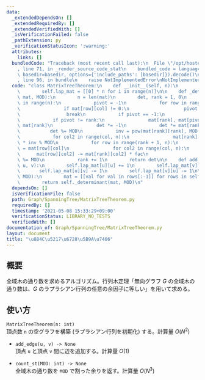 ```yaml
---
data:
  _extendedDependsOn: []
  _extendedRequiredBy: []
  _extendedVerifiedWith: []
  _isVerificationFailed: false
  _pathExtension: py
  _verificationStatusIcon: ':warning:'
  attributes:
    links: []
  bundledCode: "Traceback (most recent call last):\n  File \"/opt/hostedtoolcache/Python/3.10.4/x64/lib/python3.10/site-packages/onlinejudge_verify/documentation/build.py\"\
    , line 71, in _render_source_code_stat\n    bundled_code = language.bundle(stat.path,\
    \ basedir=basedir, options={'include_paths': [basedir]}).decode()\n  File \"/opt/hostedtoolcache/Python/3.10.4/x64/lib/python3.10/site-packages/onlinejudge_verify/languages/python.py\"\
    , line 96, in bundle\n    raise NotImplementedError\nNotImplementedError\n"
  code: "class MatrixTreeTheorem:\n    def __init__(self, n):\n        self.n = n\n\
    \        self.lap_mat = [[0] * n for i in range(n)]\n\n    def _determinant(self,\
    \ mat, MOD):\n        n = len(mat)\n        det, rank = 1, 0\n        for col\
    \ in range(n):\n            pivot = -1\n            for row in range(col, n):\n\
    \                if mat[row][col] != 0:\n                    pivot = row\n   \
    \                 break\n            if pivot == -1:\n                return 0\n\
    \            if pivot != rank:\n                mat[rank], mat[pivot] = mat[pivot],\
    \ mat[rank]\n                det *= -1\n            det *= mat[rank][rank]\n \
    \           det %= MOD\n            inv = pow(mat[rank][rank], MOD - 2, MOD)\n\
    \            for col2 in range(col, n):\n                mat[rank][col2] = mat[rank][col2]\
    \ * inv % MOD\n            for row in range(rank + 1, n):\n                fac\
    \ = mat[row][col]\n                for col2 in range(col, n):\n              \
    \      mat[row][col2] -= mat[rank][col2] * fac\n                    mat[row][col2]\
    \ %= MOD\n            rank += 1\n        return det\n\n    def add_edge(self,\
    \ u, v):\n        self.lap_mat[u][u] += 1\n        self.lap_mat[v][v] += 1\n \
    \       self.lap_mat[u][v] -= 1\n        self.lap_mat[v][u] -= 1\n\n    def count_st(self,\
    \ MOD):\n        mat = [[val for val in rows[:-1]] for rows in self.lap_mat[:-1]]\n\
    \        return self._determinant(mat, MOD)\n"
  dependsOn: []
  isVerificationFile: false
  path: Graph/SpanningTree/MatrixTreeTheorem.py
  requiredBy: []
  timestamp: '2021-05-08 15:33:29+09:00'
  verificationStatus: LIBRARY_NO_TESTS
  verifiedWith: []
documentation_of: Graph/SpanningTree/MatrixTreeTheorem.py
layout: document
title: "\u884C\u5217\u6728\u5B9A\u7406"
---
```


## 概要
全域木の通り数を求めるアルゴリズム。行列木定理「無向グラフ $G$ の全域木の通り数は、$G$ のラプラシアン行列の任意の余因子に等しい」を用いて求める。

## 使い方
`MatrixTreeTheorem(n: int)`  
頂点数 `n` の空グラフを構築 (ラプラシアン行列を初期化) する。計算量 $O(N^2)$

- `add_edge(u, v) -> None`  
頂点 `u` と頂点 `v` 間に辺を追加する。計算量 $O(1)$

- `count_st(MOD: int) -> None`  
全域木の通り数を `MOD` で割った余りを返す。計算量 $O(N^3)$
